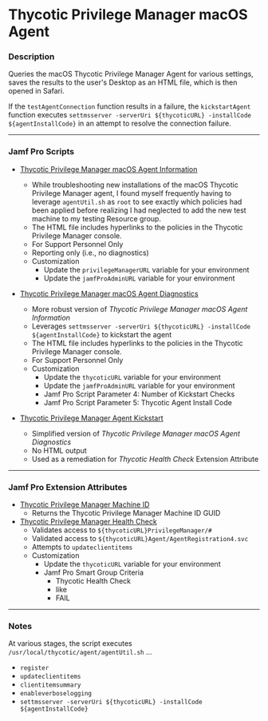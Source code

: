 # Thycotic Privilege Manager macOS Agent
### Description

Queries the macOS Thycotic Privilege Manager Agent for various settings, saves the results to the user's Desktop as an HTML file, which is then opened in Safari.

If the `testAgentConnection` function results in a failure, the `kickstartAgent` function executes `settmsserver -serverUri ${thycoticURL} -installCode ${agentInstallCode}` in an attempt to resolve the connection failure.

---

### Jamf Pro Scripts
* [Thycotic Privilege Manager macOS Agent Information](Thycotic%20Privilege%20Manager%20macOS%20Agent%20Information.bash)
	* While troubleshooting new installations of the macOS Thycotic Privilege Manager agent, I found myself frequently having to leverage `agentUtil.sh` as `root` to see exactly which policies had been applied before realizing I had neglected to add the new test machine to my testing Resource group.
	* The HTML file includes hyperlinks to the policies in the Thycotic Privilege Manager console.
	* For Support Personnel Only
	* Reporting only (i.e., no diagnostics)
	* Customization
		* Update the `privilegeManagerURL` variable for your environment
		* Update the `jamfProAdminURL` variable for your environment

* [Thycotic Privilege Manager macOS Agent Diagnostics](Thycotic%20Privilege%20Manager%20macOS%20Agent%20Diagnostics.bash)
	* More robust version of _Thycotic Privilege Manager macOS Agent Information_
	* Leverages `settmsserver -serverUri ${thycoticURL} -installCode ${agentInstallCode}` to kickstart the agent
	* The HTML file includes hyperlinks to the policies in the Thycotic Privilege Manager console.
	* For Support Personnel Only
	* Customization
		* Update the `thycoticURL` variable for your environment
		* Update the `jamfProAdminURL` variable for your environment
		* Jamf Pro Script Parameter 4: Number of Kickstart Checks
		* Jamf Pro Script Parameter 5: Thycotic Agent Install Code

* [Thycotic Privilege Manager Agent Kickstart](Thycotic%20Privilege%20Manager%20Agent%20Kickstart.sh)
	* Simplified version of _Thycotic Privilege Manager macOS Agent Diagnostics_
	* No HTML output
	* Used as a remediation for _Thycotic Health Check_ Extension Attribute

---

### Jamf Pro Extension Attributes
* [Thycotic Privilege Manager Machine ID](Thycotic%20Privilege%20Manager%20Machine%20ID.sh)
	* Returns the Thycotic Privilege Manager Machine ID GUID
* [Thycotic Privilege Manager Health Check](Thycotic%20Privilege%20Manager%20Health%20Check.sh)
	* Validates access to `${thycoticURL}PrivilegeManager/#`
	* Validated access to `${thycoticURL}Agent/AgentRegistration4.svc`
	* Attempts to `updateclientitems`
	* Customization
		* Update the `thycoticURL` variable for your environment
		* Jamf Pro Smart Group Criteria
			* Thycotic Health Check
			* like
			* FAIL

---

### Notes
At various stages, the script executes `/usr/local/thycotic/agent/agentUtil.sh` …
* `register`
*  `updateclientitems`
* `clientitemsummary`
* `enableverboselogging`
* `settmsserver -serverUri ${thycoticURL} -installCode ${agentInstallCode}`
